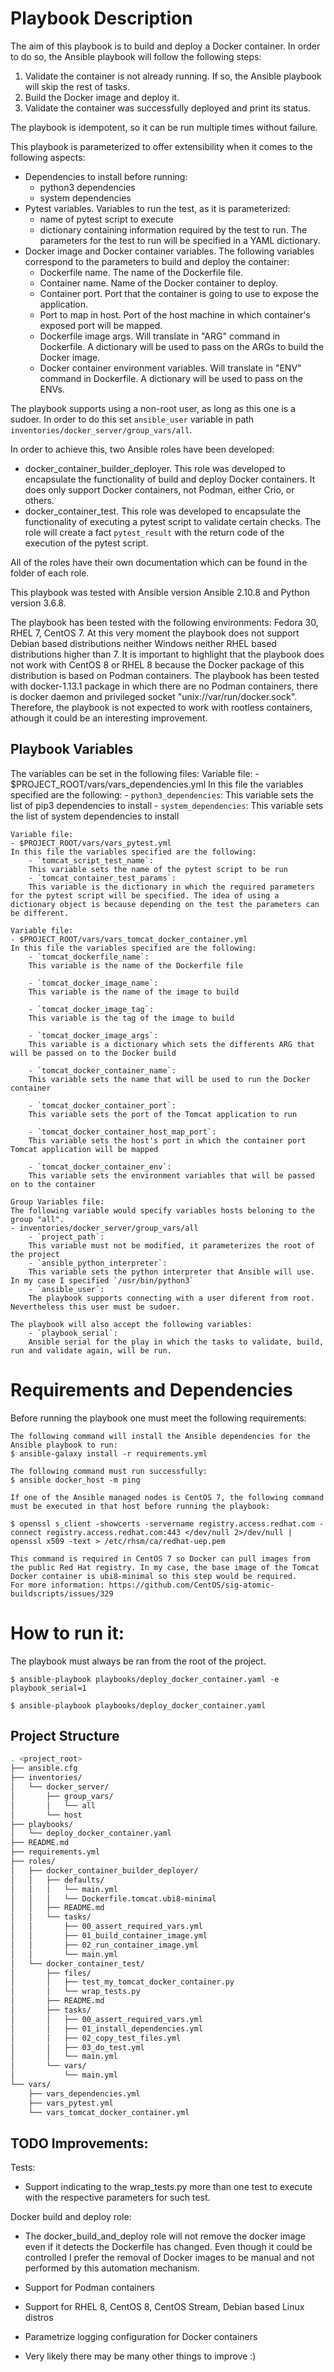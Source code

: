 Playbook Description
=========
The aim of this playbook is to build and deploy a Docker container. In order to do so, the Ansible playbook will follow the following steps:
1. Validate the container is not already running. If so, the Ansible playbook will skip the rest of tasks.
2. Build the Docker image and deploy it.
3. Validate the container was successfully deployed and print its status. 

The playbook is idempotent, so it can be run multiple times without failure.

This playbook is parameterized to offer extensibility when it comes to the following aspects:
- Dependencies to install before running:
	- python3 dependencies
	- system dependencies
- Pytest variables. Variables to run the test, as it is parameterized:
	- name of pytest script to execute
	- dictionary containing information required by the test to run. The parameters for the test to run will be specified in a YAML dictionary. 
- Docker image and Docker container variables. The following variables correspond to the parameters to build and deploy the container:
	- Dockerfile name. The name of the Dockerfile file.
	- Container name. Name of the Docker container to deploy.
	- Container port. Port that the container is going to use to expose the application.
	- Port to map in host. Port of the host machine in which container's exposed port will be mapped.
	- Dockerfile image args. Will translate in "ARG" command in Dockerfile. A dictionary will be used to pass on the ARGs to build the Docker image.
	- Docker container environment variables. Will translate in "ENV" command in Dockerfile. A dictionary will be used to pass on the ENVs.

The playbook supports using a non-root user, as long as this one is a sudoer. In order to do this set `ansible_user` variable in path `inventories/docker_server/group_vars/all`.

In order to achieve this, two Ansible roles have been developed:
- docker_container_builder_deployer. This role was developed to encapsulate the functionality of build and deploy Docker containers. It does only support Docker containers, not Podman, either Crio, or others.
- docker_container_test. This role was developed to encapsulate the functionality of executing a pytest script to validate certain checks. The role will create a fact `pytest_result` with the return code of the execution of the pytest script.

All of the roles have their own documentation which can be found in the folder of each role.

This playbook was tested with Ansible version Ansible 2.10.8 and Python version 3.6.8.

The playbook has been tested with the following environments: Fedora 30, RHEL 7, CentOS 7. At this very moment the playbook does not support Debian based distributions neither Windows neither RHEL based distributions higher than 7. 
It is important to highlight that the playbook does not work with CentOS 8 or RHEL 8 because the Docker package of this distribution is based on Podman containers. The playbook has been tested with docker-1.13.1 package in which there are no Podman containers, there is docker daemon and privileged socket "unix://var/run/docker.sock". Therefore, the playbook is not expected to work with rootless containers, athough it could be an interesting improvement.   

Playbook Variables
--------------
The variables can be set in the following files:
	Variable file:
	- $PROJECT_ROOT/vars/vars_dependencies.yml
	In this file the variables specified are the following: 
		- `python3_dependencies`:
		This variable sets the list of pip3 dependencies to install
		- `system_dependencies`:
		This variable sets the list of system dependencies to install


	Variable file:
	- $PROJECT_ROOT/vars/vars_pytest.yml
	In this file the variables specified are the following:
		- `tomcat_script_test_name`:
		This variable sets the name of the pytest script to be run
		- `tomcat_container_test_params`:
		This variable is the dictionary in which the required parameters for the pytest script will be specified. The idea of using a dictionary object is because depending on the test the parameters can be different.
	
	Variable file:
	- $PROJECT_ROOT/vars/vars_tomcat_docker_container.yml
	In this file the variables specified are the following:
		- `tomcat_dockerfile_name`:
		This variable is the name of the Dockerfile file

		- `tomcat_docker_image_name`:
		This variable is the name of the image to build

		- `tomcat_docker_image_tag`:
		This variable is the tag of the image to build

		- `tomcat_docker_image_args`:
		This variable is a dictionary which sets the differents ARG that will be passed on to the Docker build

		- `tomcat_docker_container_name`:
		This variable sets the name that will be used to run the Docker container 

		- `tomcat_docker_container_port`:
		This variable sets the port of the Tomcat application to run

		- `tomcat_docker_container_host_map_port`:
		This variable sets the host's port in which the container port Tomcat application will be mapped

		- `tomcat_docker_container_env`:
		This variable sets the environment variables that will be passed on to the container

	Group Variables file:
	The following variable would specify variables hosts beloning to the group "all".
	- inventories/docker_server/group_vars/all
		- `project_path`:
		This variable must not be modified, it parameterizes the root of the project
		- `ansible_python_interpreter`:
		This variable sets the python interpreter that Ansible will use. In my case I specified `/usr/bin/python3` 
		- `ansible_user`:
		The playbook supports connecting with a user diferent from root. Nevertheless this user must be sudoer. 

	The playbook will also accept the following variables:
		- `playbook_serial`: 
		Ansible serial for the play in which the tasks to validate, build, run and validate again, will be run. 

Requirements and Dependencies
=========
Before running the playbook one must meet the following requirements:

	The following command will install the Ansible dependencies for the Ansible playbook to run:
	$ ansible-galaxy install -r requirements.yml

	The following command must run successfully:
	$ ansible docker_host -m ping 

	If one of the Ansible managed nodes is CentOS 7, the following command must be executed in that host before running the playbook:
	
	$ openssl s_client -showcerts -servername registry.access.redhat.com -connect registry.access.redhat.com:443 </dev/null 2>/dev/null | openssl x509 -text > /etc/rhsm/ca/redhat-uep.pem
	
	This command is required in CentOS 7 so Docker can pull images from the public Red Hat registry. In my case, the base image of the Tomcat Docker container is ubi8-minimal so this step would be required.
	For more information: https://github.com/CentOS/sig-atomic-buildscripts/issues/329

How to run it:
=========
The playbook must always be ran from the root of the project.

	$ ansible-playbook playbooks/deploy_docker_container.yaml -e playbook_serial=1

	$ ansible-playbook playbooks/deploy_docker_container.yaml

Project Structure
----------------
```bash
. <project_root>
├── ansible.cfg
├── inventories/
│   └── docker_server/
│       ├── group_vars/
│       │   └── all
│       └── host
├── playbooks/
│   └── deploy_docker_container.yaml
├── README.md
├── requirements.yml
├── roles/
│   ├── docker_container_builder_deployer/
│   │   ├── defaults/
│   │   │   └── main.yml
│   │   │   └── Dockerfile.tomcat.ubi8-minimal
│   │   ├── README.md
│   │   └── tasks/
│   │       ├── 00_assert_required_vars.yml
│   │       ├── 01_build_container_image.yml
│   │       ├── 02_run_container_image.yml
│   │       └── main.yml
│   └── docker_container_test/
│       ├── files/
│       │   ├── test_my_tomcat_docker_container.py
│       │   └── wrap_tests.py
│       ├── README.md
│       ├── tasks/
│       │   ├── 00_assert_required_vars.yml
│       │   ├── 01_install_dependencies.yml
│       │   ├── 02_copy_test_files.yml
│       │   ├── 03_do_test.yml
│       │   └── main.yml
│       └── vars/
│           └── main.yml
└── vars/
    ├── vars_dependencies.yml
    ├── vars_pytest.yml
    └── vars_tomcat_docker_container.yml
```



TODO Improvements:
----------------
Tests:
- Support indicating to the wrap_tests.py more than one test to execute with the respective parameters for such test.

Docker build and deploy role:
- The docker_build_and_deploy role will not remove the docker image even if it detects the Dockerfile has changed. Even though it could be controlled I prefer the removal of Docker images to be manual and not performed by this automation mechanism.

- Support for Podman containers

- Support for RHEL 8, CentOS 8, CentOS Stream, Debian based Linux distros

- Parametrize logging configuration for Docker containers

- Very likely there may be many other things to improve :)

